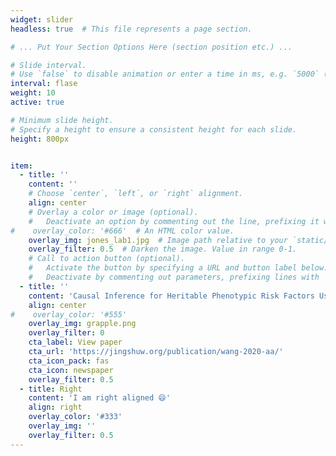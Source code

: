 ```yaml
---
widget: slider
headless: true  # This file represents a page section.

# ... Put Your Section Options Here (section position etc.) ...

# Slide interval.
# Use `false` to disable animation or enter a time in ms, e.g. `5000` (5s).
interval: flase
weight: 10
active: true

# Minimum slide height.
# Specify a height to ensure a consistent height for each slide.
height: 800px


item:
  - title: ''
    content: ''
    # Choose `center`, `left`, or `right` alignment.
    align: center 
    # Overlay a color or image (optional).
    #   Deactivate an option by commenting out the line, prefixing it with `#`.
#    overlay_color: '#666'  # An HTML color value.
    overlay_img: jones_lab1.jpg  # Image path relative to your `static/media/` folder
    overlay_filter: 0.5  # Darken the image. Value in range 0-1.
    # Call to action button (optional).
    #   Activate the button by specifying a URL and button label below.
    #   Deactivate by commenting out parameters, prefixing lines with `#`.
  - title: ''
    content: 'Causal Inference for Heritable Phenotypic Risk Factors Using Heterogeneous Genetic Instruments'
    align: center
#    overlay_color: '#555'
    overlay_img: grapple.png
    overlay_filter: 0
    cta_label: View paper
    cta_url: 'https://jingshuw.org/publication/wang-2020-aa/'
    cta_icon_pack: fas
    cta_icon: newspaper
    overlay_filter: 0.5
  - title: Right
    content: 'I am right aligned 😄'
    align: right
    overlay_color: '#333'
    overlay_img: ''
    overlay_filter: 0.5
---
```

